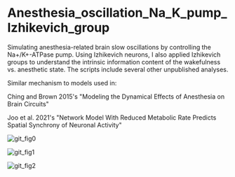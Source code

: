 # Anesthesia_oscillation_Na_K_pump_Izhikevich_group

Simulating anesthesia-related brain slow oscillations by controlling the Na+/K+-ATPase pump. Using Izhikevich neurons, I also applied Izhikevich groups to understand the intrinsic information content of the wakefulness vs. anesthetic state. The scripts include several other unpublished analyses.

Similar mechanism to models used in: 

Ching and Brown 2015's "Modeling the Dynamical Effects of Anesthesia on Brain Circuits"  

Joo et al. 2021's "Network Model With Reduced Metabolic Rate Predicts Spatial Synchrony of Neuronal Activity"

![git_fig0](https://github.com/seantanabe/Anesthesia_oscillation_Na_K_pump_Izhikevich/assets/170565753/84dfe033-2d41-42d4-84a1-779a644fc979)


![git_fig1](https://github.com/seantanabe/Anesthesia_oscillation_Na_K_pump_Izhikevich/assets/170565753/e3b67ce4-f44d-4a8c-a0ce-b283a90c0fda)


![git_fig2](https://github.com/seantanabe/Anesthesia_oscillation_Na_K_pump_Izhikevich/assets/170565753/c5bcfd02-5949-4eb4-a8fc-ec80508c3ccc)
